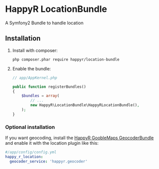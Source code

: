 HappyR LocationBundle
=====================

A Symfony2 Bundle to handle location




## Installation

1. Install with composer:

    ```
    php composer.phar require happyr/location-bundle
    ```

2. Enable the bundle:

    ```php
    // app/AppKernel.php

    public function registerBundles()
    {
        $bundles = array(
            // ...
            new HappyR\LocationBundle\HappyRLocationBundle(),
        );
    }
    ```

### Optional installation

If you want geocoding, install the
[HappyR GoobleMaps GeocoderBundle](https://github.com/HappyR/GoogleMapsGeocoderBundle) and enable it with the
location plugin like this:

```yaml
#/app/config/config.yml
happy_r_location:
  geocoder_service: 'happyr.geocoder'

```
